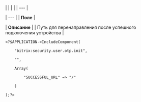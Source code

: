 |  |  |  |
| --- |

| --- |
| **Поле** |

| **Описание** |
| Путь для перенаправления после успешного подключения устройства |

```
<?$APPLICATION->IncludeComponent(

	"bitrix:security.user.otp.init",

	"",

	Array(

		"SUCCESSFUL_URL" => "/"

	)

);?> 


```